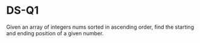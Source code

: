 # DS-Q1
Given an array of integers nums sorted in ascending order, find the starting and ending position of a given number.
